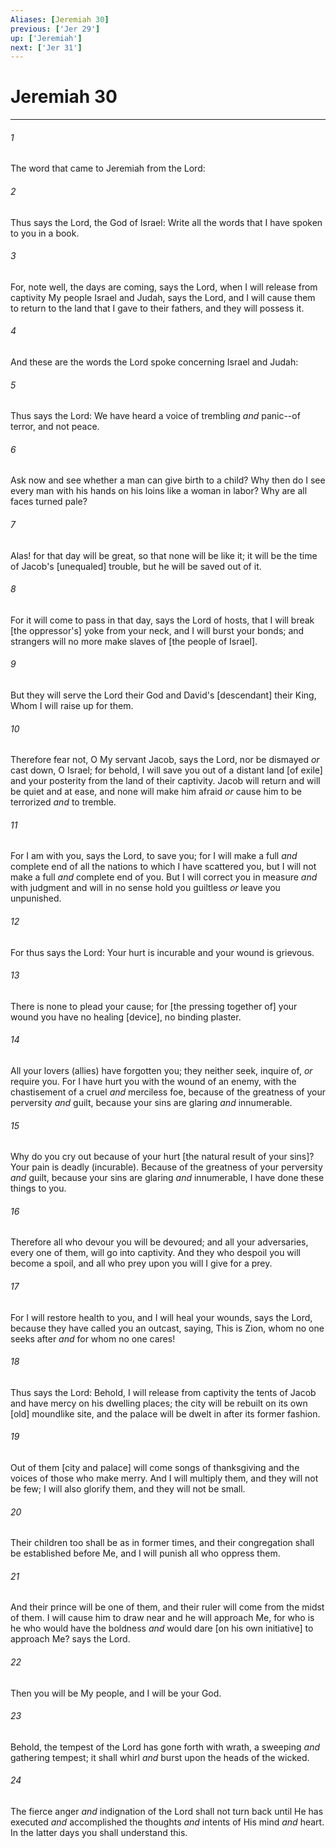 ```yaml
---
Aliases: [Jeremiah 30]
previous: ['Jer 29']
up: ['Jeremiah']
next: ['Jer 31']
---
```

# Jeremiah 30

***














###### 1 






The word that came to Jeremiah from the Lord: 













###### 2 






Thus says the Lord, the God of Israel: Write all the words that I have spoken to you in a book. 













###### 3 






For, note well, the days are coming, says the Lord, when I will release from captivity My people Israel and Judah, says the Lord, and I will cause them to return to the land that I gave to their fathers, and they will possess it. 













###### 4 






And these are the words the Lord spoke concerning Israel and Judah: 













###### 5 






Thus says the Lord: We have heard a voice of trembling _and_ panic--of terror, and not peace. 













###### 6 






Ask now and see whether a man can give birth to a child? Why then do I see every man with his hands on his loins like a woman in labor? Why are all faces turned pale? 













###### 7 






Alas! for that day will be great, so that none will be like it; it will be the time of Jacob's [unequaled] trouble, but he will be saved out of it. 













###### 8 






For it will come to pass in that day, says the Lord of hosts, that I will break [the oppressor's] yoke from your neck, and I will burst your bonds; and strangers will no more make slaves of [the people of Israel]. 













###### 9 






But they will serve the Lord their God and David's [descendant] their King, Whom I will raise up for them. 













###### 10 






Therefore fear not, O My servant Jacob, says the Lord, nor be dismayed _or_ cast down, O Israel; for behold, I will save you out of a distant land [of exile] and your posterity from the land of their captivity. Jacob will return and will be quiet and at ease, and none will make him afraid _or_ cause him to be terrorized _and_ to tremble. 













###### 11 






For I am with you, says the Lord, to save you; for I will make a full _and_ complete end of all the nations to which I have scattered you, but I will not make a full _and_ complete end of you. But I will correct you in measure _and_ with judgment and will in no sense hold you guiltless _or_ leave you unpunished. 













###### 12 






For thus says the Lord: Your hurt is incurable and your wound is grievous. 













###### 13 






There is none to plead your cause; for [the pressing together of] your wound you have no healing [device], no binding plaster. 













###### 14 






All your lovers (allies) have forgotten you; they neither seek, inquire of, _or_ require you. For I have hurt you with the wound of an enemy, with the chastisement of a cruel _and_ merciless foe, because of the greatness of your perversity _and_ guilt, because your sins are glaring _and_ innumerable. 













###### 15 






Why do you cry out because of your hurt [the natural result of your sins]? Your pain is deadly (incurable). Because of the greatness of your perversity _and_ guilt, because your sins are glaring _and_ innumerable, I have done these things to you. 













###### 16 






Therefore all who devour you will be devoured; and all your adversaries, every one of them, will go into captivity. And they who despoil you will become a spoil, and all who prey upon you will I give for a prey. 













###### 17 






For I will restore health to you, and I will heal your wounds, says the Lord, because they have called you an outcast, saying, This is Zion, whom no one seeks after _and_ for whom no one cares! 













###### 18 






Thus says the Lord: Behold, I will release from captivity the tents of Jacob and have mercy on his dwelling places; the city will be rebuilt on its own [old] moundlike site, and the palace will be dwelt in after its former fashion. 













###### 19 






Out of them [city and palace] will come songs of thanksgiving and the voices of those who make merry. And I will multiply them, and they will not be few; I will also glorify them, and they will not be small. 













###### 20 






Their children too shall be as in former times, and their congregation shall be established before Me, and I will punish all who oppress them. 













###### 21 






And their prince will be one of them, and their ruler will come from the midst of them. I will cause him to draw near and he will approach Me, for who is he who would have the boldness _and_ would dare [on his own initiative] to approach Me? says the Lord. 













###### 22 






Then you will be My people, and I will be your God. 













###### 23 






Behold, the tempest of the Lord has gone forth with wrath, a sweeping _and_ gathering tempest; it shall whirl _and_ burst upon the heads of the wicked. 













###### 24 






The fierce anger _and_ indignation of the Lord shall not turn back until He has executed _and_ accomplished the thoughts _and_ intents of His mind _and_ heart. In the latter days you shall understand this.
